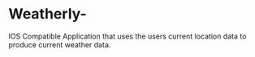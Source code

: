 # Weatherly-
IOS Compatible Application that uses the users current location data to produce current weather data.


